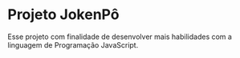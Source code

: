 <h1>Projeto JokenPô</h1>
Esse projeto com finalidade de desenvolver mais habilidades com a linguagem de Programação JavaScript.
